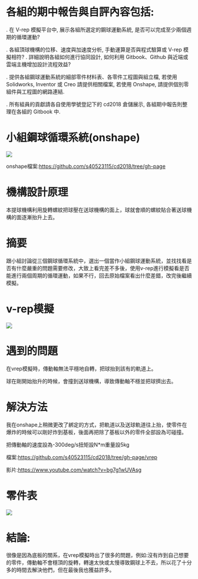 # 各組的期中報告與自評內容包括:

. 在 V-rep 模擬平台中, 展示各組所選定的鋼球運動系統, 是否可以完成至少兩個週期的循環運動?

. 各組頂球機構的位移、速度與加速度分析, 手動運算是否與程式驗算或 V-rep 模擬相符? . 詳細說明各組如何進行協同設計, 如何利用 Gitbook、Github 與近端或雲端主機增加設計流程效益?

. 提供各組鋼球運動系統的細部零件材料表、各零件工程圖與組立檔, 若使用 Solidworks, Inventor 或 Creo 請提供相關檔案, 若使用 Onshape, 請提供個別零組件與工程圖的網路連結.

. 所有組員的貢獻請各自使用學號登記下的 cd2018 倉儲展示, 各組期中報告則整理在各組的 Gitbook 中.

# 小組鋼球循環系統(onshape)

<img src="https://2018g3.gitbooks.io/cd2018/content/assets/46578978import.png">

onshape檔案:https://github.com/s40523115/cd2018/tree/gh-page

# 機構設計原理

本提球機構利用旋轉螺紋把球壓在送球機構的面上，球就會順的螺紋貼合著送球機構的面逐漸抬升上去。

# 摘要

跟小組討論從三個鋼球循環系統中，選出一個當作小組鋼球運動系統，並找找看是否有什麼嚴重的問題需要修改，大致上看完差不多後，使用v-rep進行模擬看是否能進行兩個周期的循環運動，如果不行，回去原始檔案看出什麼差錯，改完後繼續模擬。

# v-rep模擬

<img src="https://2018g3.gitbooks.io/cd2018/content/assets/54872178import.png">

# 遇到的問題

在vrep模擬時，傳動軸無法平穩地自轉，把球抬到該有的軌道上。

球在剛開始抬升的時候，會撞到送球機構，導致傳動軸不穩並把球擠出去。

# 解決方法

我在onshape上稍微更改了綁定的方式，把軌道以及送球軌道往上抬，使零件在爆炸的時候可以剛好炸到基板，後面再把除了基板以外的零件全部設為可碰撞。

把傳動軸的速度設為-300deg/s扭矩設N*m重量設5kg

檔案:https://github.com/s40523115/cd2018/tree/gh-page/vrep

影片:https://www.youtube.com/watch?v=bg7g1wUVAsg

# 零件表

<img src="https://2018g3.gitbooks.io/cd2018/content/assets/456789import.png">

# 結論:

很像是因為底板的關系，在vrep模擬時出了很多的問題，例如:沒有炸到自己想要的零件，傳動軸不會穩頂的旋轉，轉速太快或太慢導致鋼球上不去，所以花了十分多的時間去解決他們，但在最後我也獲益許多。
